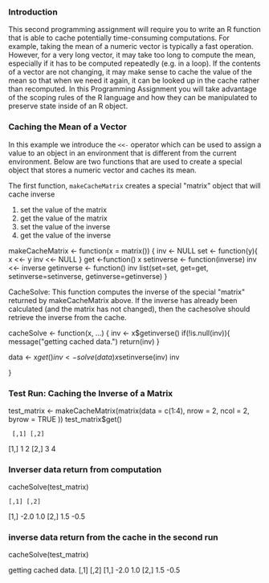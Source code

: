 ### Introduction

This second programming assignment will require you to write an R
function that is able to cache potentially time-consuming computations.
For example, taking the mean of a numeric vector is typically a fast
operation. However, for a very long vector, it may take too long to
compute the mean, especially if it has to be computed repeatedly (e.g.
in a loop). If the contents of a vector are not changing, it may make
sense to cache the value of the mean so that when we need it again, it
can be looked up in the cache rather than recomputed. In this
Programming Assignment you will take advantage of the scoping rules of
the R language and how they can be manipulated to preserve state inside
of an R object.

### Caching the Mean of a Vector

In this example we introduce the `<<-` operator which can be used to
assign a value to an object in an environment that is different from the
current environment. Below are two functions that are used to create a
special object that stores a numeric vector and caches its mean.

The first function, `makeCacheMatrix` creates a special "matrix" object that will cache inverse 

1.  set the value of the matrix
2.  get the value of the matrix
3.  set the value of the inverse
4.  get the value of the inverse

<!-- -->
makeCacheMatrix <- function(x = matrix()) {
  inv <- NULL
  set <- function(y){
    x <<- y
    inv <<- NULL
  }
  get <-function() x
  setinverse <- function(inverse) inv <<- inverse 
  getinverse <- function() inv
  list(set=set, get=get, setinverse=setinverse, getinverse=getinverse)
}


CacheSolve: This function computes the inverse of the special "matrix" returned by makeCacheMatrix above. If the inverse has already been calculated (and the matrix has not changed), then the cachesolve should retrieve the inverse from the cache.

cacheSolve <- function(x, ...) {
  inv <- x$getinverse()
  if(!is.null(inv)){
    message("getting cached data.")
    return(inv)
  }
  
  data <- x$get()
  inv <- solve(data)
  x$setinverse(inv)
  inv

}


### Test Run: Caching the Inverse of a Matrix
test_matrix <- makeCacheMatrix(matrix(data = c(1:4), nrow = 2, ncol = 2, byrow = TRUE ))
test_matrix$get()

     [,1] [,2]
[1,]    1    2
[2,]    3    4

### Inverser data return from computation
cacheSolve(test_matrix)

    [,1] [,2]
[1,] -2.0  1.0
[2,]  1.5 -0.5

### inverse data return from the cache in the second run
cacheSolve(test_matrix)

getting cached data.
     [,1] [,2]
[1,] -2.0  1.0
[2,]  1.5 -0.5

